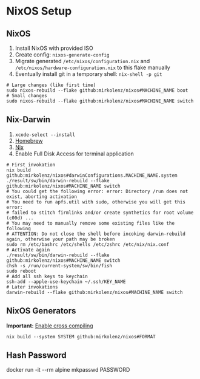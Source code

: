 # NixOS Setup

## NixOS

1. Install NixOS with provided ISO
2. Create config: `nixos-generate-config`
3. Migrate generated `/etc/nixos/configuration.nix` and `/etc/nixos/hardware-configuration.nix` to this flake manually
4. Eventually install git in a temporary shell: `nix-shell -p git`

```shell
# Large changes (like first time)
sudo nixos-rebuild --flake github:mirkolenz/nixos#MACHINE_NAME boot
# Small changes
sudo nixos-rebuild --flake github:mirkolenz/nixos#MACHINE_NAME switch
```

## Nix-Darwin

1. `xcode-select --install`
2. [Homebrew](https://brew.sh)
3. [Nix](https://github.com/DeterminateSystems/nix-installer)
4. Enable Full Disk Access for terminal application

```shell
# First invokation
nix build github:mirkolenz/nixos#darwinConfigurations.MACHINE_NAME.system
./result/sw/bin/darwin-rebuild --flake github:mirkolenz/nixos#MACHINE_NAME switch
# You could get the following error: error: Directory /run does not exist, aborting activation
# You need to run apfs.util with sudo, otherwise you will get this error:
# failed to stitch firmlinks and/or create synthetics for root volume (c00d) ...
# You may need to manually remove some existing files like the following
# ATTENTION: Do not close the shell before incoking darwin-rebuild again, otherwise your path may be broken
sudo rm /etc/bashrc /etc/shells /etc/zshrc /etc/nix/nix.conf
# Activate again
./result/sw/bin/darwin-rebuild --flake github:mirkolenz/nixos#MACHINE_NAME switch
chsh -s /run/current-system/sw/bin/fish
sudo reboot
# Add all ssh keys to keychain
ssh-add --apple-use-keychain ~/.ssh/KEY_NAME
# Later invokations
darwin-rebuild --flake github:mirkolenz/nixos#MACHINE_NAME switch
```

## NixOS Generators

**Important:** [Enable cross compiling](https://github.com/nix-community/nixos-generators#cross-compiling)

```shell
nix build --system SYSTEM github:mirkolenz/nixos#FORMAT
```

## Hash Password

docker run -it --rm alpine mkpasswd PASSWORD
